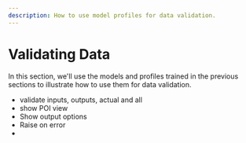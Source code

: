 ```yaml
---
description: How to use model profiles for data validation.
---
```


# Validating Data

In this section, we'll use the models and profiles trained in the previous sections to illustrate how to use them for data validation.

* validate inputs, outputs, actual and all
* show POI view
* Show output options
* Raise on error
* 
